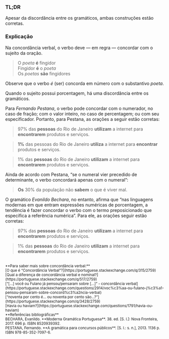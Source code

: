 ### TL;DR

Apesar da discordância entre os gramáticos, ambas construções estão corretas.

### Explicação

Na concordância verbal, o verbo deve — em regra — concordar com o sujeito da oração. 

 > O *poeta* **é** fingidor<br>
 > Fingidor **é** o *poeta*<br>
 > Os *poetas* **são** fingidores

Observe que o verbo *é* (ser) concorda em número com o substantivo *poeta*.

Quando o sujeito possui porcentagem, há uma discordância entre os gramáticos.

Para *Fernando Pestana*, o verbo pode concordar com o numerador, no caso de fração; com o valor inteiro, no caso de percentagem; ou com seu especificador. Portanto, para Pestana, as orações a seguir estão corretas:

 > 97% das **pessoas** do Rio de Janeiro **utilizam** a internet para **encontrarem** produtos e serviços.

<!-- -->

 > **1%** das pessoas do Rio de Janeiro **utiliza** a internet para **encontrar** produtos e serviços.

<!-- -->

 > 1% das **pessoas** do Rio de Janeiro **utilizam** a internet para **encontrarem** produtos e serviços.

Ainda de acordo com Pestana, “se o numeral vier precedido de determinante, o verbo concordará apenas com o numeral”:

 > **Os** 30% da população não **sabem** o que é viver mal.

O gramático *Evanildo Bechara*, no entanto, afirma que “nas linguagens modernas em que entram expressões numéricas de porcentagem, a tendência é fazer concordar o verbo com o termo preposicionado que especifica a referência numérica”. Para ele, as orações seguir estão corretas:

 > 97% das **pessoas** do Rio de Janeiro **utilizam** a internet para **encontrarem** produtos e serviços.

<!-- -->

 > 1% das **pessoas** do Rio de Janeiro **utilizam** a internet para **encontrarem** produtos e serviços.

<br>
<sup>**Para saber mais sobre concordância verbal:**<br>
[O que é “Concordância Verbal”?](https://portuguese.stackexchange.com/q/315/2759)<br>
[Qual a diferença de concordância verbal e nominal?](https://portuguese.stackexchange.com/q/517/2759)<br>
[“[…] você ou Fulano já pensou/pensaram sobre […]” - concordância verbal](https://portuguese.stackexchange.com/questions/2914/voc%c3%aa-ou-fulano-j%c3%a1-pensou-pensaram-sobre-concord%c3%a2ncia-verbal)<br>
[“noventa por cento é… ou noventa por cento são…?”](https://portuguese.stackexchange.com/q/3428/2759)<br>
[Havia ou haviam?](https://portuguese.stackexchange.com/questions/1791/havia-ou-haviam)</sup>

<br>
<sup>
**Referências bibliográficas**<br>
BECHARA, Evanildo. **Moderna Gramática Portuguesa**. 38. ed. [S. l.]: Nova Fronteira, 2017. 696 p. ISBN 8520939392.<br>
PESTANA, Fernando. **A gramática para concursos públicos**. [S. l.: s. n.], 2013. 1136 p. ISBN 978-85-352-7097-6.
</sup>
